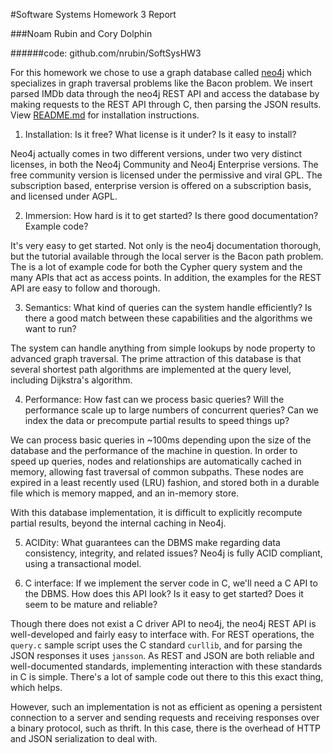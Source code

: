 #Software Systems Homework 3 Report

###Noam Rubin and Cory Dolphin

######code: github.com/nrubin/SoftSysHW3

For this homework we chose to use a graph database called [neo4j](http://www.neo4j.org) which specializes in graph traversal problems like the Bacon problem. We insert parsed IMDb data through the neo4j REST API and access the database by making requests to the REST API through C, then parsing the JSON results. View [README.md](https://github.com/nrubin/SoftSysHW3/blob/master/README.md) for installation instructions.

1. Installation: Is it free?  What license is it under?  Is it easy to install?

  Neo4j actually comes in two different versions, under two very distinct licenses, in both the Neo4j Community and Neo4j Enterprise versions. The free community version is licensed under the permissive and viral GPL. The subscription based, enterprise version is offered on a subscription basis, and licensed under AGPL.

2. Immersion: How hard is it to get started?  Is there good documentation?  Example code?

  It's very easy to get started. Not only is the neo4j documentation thorough, but the tutorial available through the local server is the Bacon path problem. The is a lot of example code for both the Cypher query system and the many APIs that act as access points. In addition, the examples for the REST API are easy to follow and thorough.

3. Semantics: What kind of queries can the system handle efficiently? Is there a good match between these capabilities and the algorithms we want to run?

  The system can handle anything from simple lookups by node property to advanced graph traversal. The prime attraction of this database is that several shortest path algorithms are implemented at the query level, including Dijkstra's algorithm.

4. Performance: How fast can we process basic queries?  Will the performance scale up to large numbers of concurrent queries?  Can we index the data or precompute partial results to speed things up?

We can process basic queries in ~100ms depending upon the size of the database and the performance of the machine in question. In order to speed up queries, nodes and relationships are automatically cached in memory, allowing fast traversal of common subpaths. These nodes are expired in a least recently used (LRU) fashion, and stored both in a durable file which is memory mapped, and an in-memory store.

With this database implementation, it is difficult to explicitly recompute partial results, beyond the internal caching in Neo4j. 


5. ACIDity: What guarantees can the DBMS make regarding data consistency, integrity, and related issues?
Neo4j is fully ACID compliant, using a transactional model.

  

6. C interface: If we implement the server code in C, we'll need a C API to the DBMS.  How does this API look?  Is it easy to get started?  Does it seem to be mature and reliable?


  Though there does not exist a C driver API to neo4j, the neo4j REST API is well-developed and fairly easy to interface with. For REST operations, the `query.c` sample script uses the C standard `curllib`, and for parsing the JSON responses it uses `jansson`. As REST and JSON are both reliable and well-documented standards, implementing interaction with these standards in C is simple. There's a lot of sample code out there to this this exact thing, which helps.

  However, such an implementation is not as efficient as opening a persistent connection to a server and sending requests and receiving responses over a binary protocol, such as thrift. In this case, there is the overhead of HTTP and JSON serialization to deal with.

